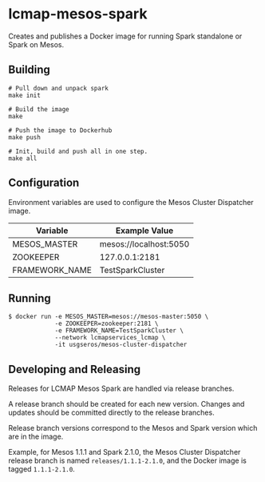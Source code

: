 # lcmap-mesos-spark
Creates and publishes a Docker image for running Spark standalone or Spark on Mesos.


## Building
```
# Pull down and unpack spark
make init

# Build the image
make

# Push the image to Dockerhub
make push

# Init, build and push all in one step.
make all
```


## Configuration
Environment variables are used to configure the Mesos Cluster Dispatcher image.

| Variable        | Example Value  |
| ------------- | ------------- |
| MESOS_MASTER   | mesos://localhost:5050 |
| ZOOKEEPER      | 127.0.0.1:2181 |
| FRAMEWORK_NAME | TestSparkCluster |


## Running
```
$ docker run -e MESOS_MASTER=mesos://mesos-master:5050 \
             -e ZOOKEEPER=zookeeper:2181 \
             -e FRAMEWORK_NAME=TestSparkCluster \
             --network lcmapservices_lcmap \
             -it usgseros/mesos-cluster-dispatcher
```

## Developing and Releasing
Releases for LCMAP Mesos Spark are handled via release branches.  

A release branch should be created for each new version.  Changes and updates
should be committed directly to the release branches.

Release branch versions correspond to the Mesos and Spark version which are
in the image.

Example, for Mesos 1.1.1 and Spark 2.1.0, the Mesos Cluster Dispatcher
release branch is named ```releases/1.1.1-2.1.0```, and the Docker image is
tagged ```1.1.1-2.1.0```.
